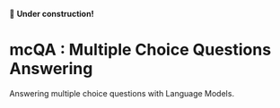 🚧 **Under construction!**
 
# mcQA : Multiple Choice Questions Answering 

Answering multiple choice questions with Language Models.
